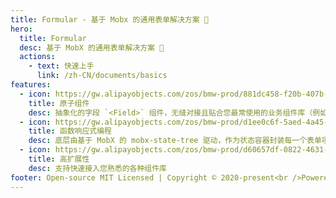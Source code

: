 ```yaml
---
title: Formular - 基于 Mobx 的通用表单解决方案 🐺
hero:
  title: Formular
  desc: 基于 MobX 的通用表单解决方案 🐺
  actions:
    - text: 快速上手
      link: /zh-CN/documents/basics
features:
  - icon: https://gw.alipayobjects.com/zos/bmw-prod/881dc458-f20b-407b-947a-95104b5ec82b/k79dm8ih_w144_h144.png
    title: 原子组件
    desc: 抽象化的字段 `<Field>` 组件，无缝对接且贴合您最常使用的业务组件库（例如 Ant Design）生态。没有魔法，声明式 API 帮助快速上手
  - icon: https://gw.alipayobjects.com/zos/bmw-prod/d1ee0c6f-5aed-4a45-a507-339a4bfe076c/k7bjsocq_w144_h144.png
    title: 函数响应式编程
    desc: 底层由基于 MobX 的 mobx-state-tree 驱动，作为状态容器封装每一个表单项
  - icon: https://gw.alipayobjects.com/zos/bmw-prod/d60657df-0822-4631-9d7c-e7a869c2f21c/k79dmz3q_w126_h126.png
    title: 高扩展性
    desc: 支持快速接入您熟悉的各种组件库
footer: Open-source MIT Licensed | Copyright © 2020-present<br />Powered by HeskeyBaozi
---
```

